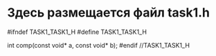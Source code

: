# Здесь размещается файл **task1.h**

#ifndef TASK1_TASK1_H
#define TASK1_TASK1_H

int comp(const void* a, const void* b);
#endif //TASK1_TASK1_H
